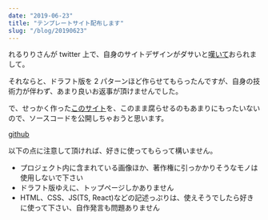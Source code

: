 ```yaml
---
date: "2019-06-23"
title: "テンプレートサイト配布します"
slug: "/blog/20190623"
---
```


れるりりさんが twitter 上で、自身のサイトデザインがダサいと[嘆いて](https://twitter.com/rerulili/status/1141958967247147008)おられまして。

それならと、ドラフト版を 2 パターンほど作らせてもらったんですが、自身の技術力が伴わず、あまり良いお返事が頂けませんでした。

で、せっかく作った[このサイト](https://piro0919.github.io/rerulili/)を、このまま腐らせるのもあまりにもったいないので、ソースコードを公開しちゃおうと思います。

[github](https://github.com/piro0919/rerulili)

以下の点に注意して頂ければ、好きに使ってもらって構いません。

- プロジェクト内に含まれている画像ほか、著作権に引っかかりそうなモノは使用しないで下さい
- ドラフト版ゆえに、トップページしかありません
- HTML、CSS、JS(TS, React)などの記述っぷりは、使えそうでしたら好きに使って下さい、自作発言も問題ありません
